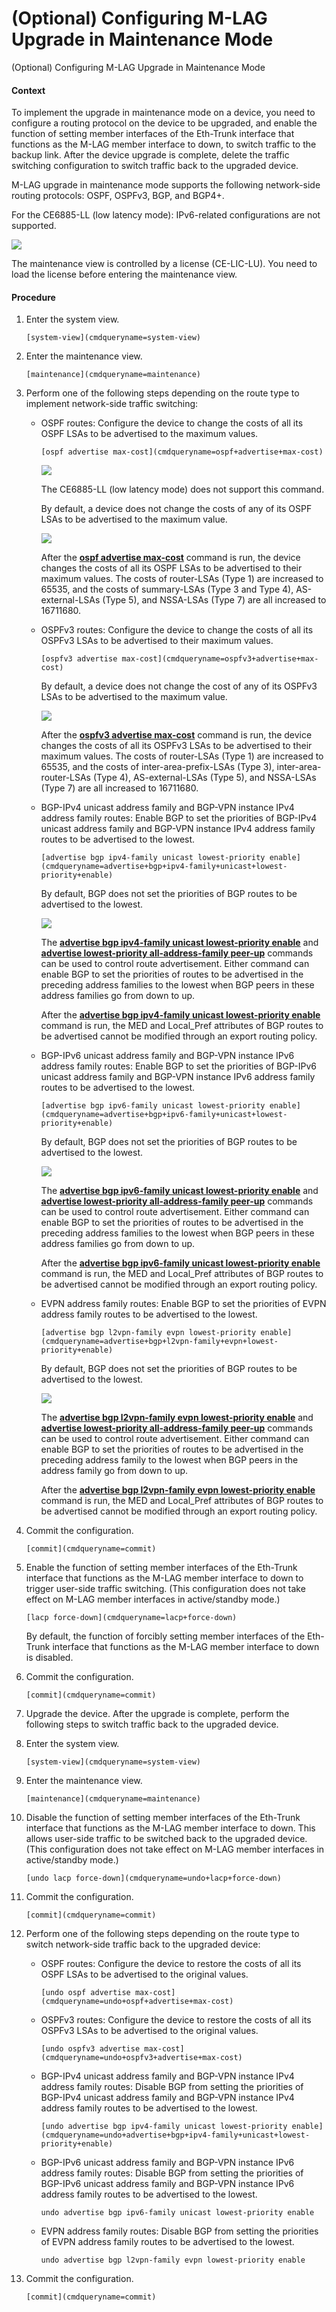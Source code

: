 (Optional) Configuring M-LAG Upgrade in Maintenance Mode
========================================================

(Optional) Configuring M-LAG Upgrade in Maintenance Mode

#### Context

To implement the upgrade in maintenance mode on a device, you need to configure a routing protocol on the device to be upgraded, and enable the function of setting member interfaces of the Eth-Trunk interface that functions as the M-LAG member interface to down, to switch traffic to the backup link. After the device upgrade is complete, delete the traffic switching configuration to switch traffic back to the upgraded device.

M-LAG upgrade in maintenance mode supports the following network-side routing protocols: OSPF, OSPFv3, BGP, and BGP4+.

For the CE6885-LL (low latency mode): IPv6-related configurations are not supported.

![](../public_sys-resources/note_3.0-en-us.png) 

The maintenance view is controlled by a license (CE-LIC-LU). You need to load the license before entering the maintenance view.



#### Procedure

1. Enter the system view.
   
   
   ```
   [system-view](cmdqueryname=system-view)
   ```
2. Enter the maintenance view.
   
   
   ```
   [maintenance](cmdqueryname=maintenance)
   ```
3. Perform one of the following steps depending on the route type to implement network-side traffic switching:
   
   
   * OSPF routes: Configure the device to change the costs of all its OSPF LSAs to be advertised to the maximum values.
     ```
     [ospf advertise max-cost](cmdqueryname=ospf+advertise+max-cost)
     ```
     ![](../public_sys-resources/note_3.0-en-us.png) 
     
     The CE6885-LL (low latency mode) does not support this command.
     
     By default, a device does not change the costs of any of its OSPF LSAs to be advertised to the maximum value.
     
     ![](../public_sys-resources/note_3.0-en-us.png) 
     
     After the [**ospf advertise max-cost**](cmdqueryname=ospf+advertise+max-cost) command is run, the device changes the costs of all its OSPF LSAs to be advertised to their maximum values. The costs of router-LSAs (Type 1) are increased to 65535, and the costs of summary-LSAs (Type 3 and Type 4), AS-external-LSAs (Type 5), and NSSA-LSAs (Type 7) are all increased to 16711680.
   * OSPFv3 routes: Configure the device to change the costs of all its OSPFv3 LSAs to be advertised to their maximum values.
     ```
     [ospfv3 advertise max-cost](cmdqueryname=ospfv3+advertise+max-cost)
     ```
     
     By default, a device does not change the cost of any of its OSPFv3 LSAs to be advertised to the maximum value.
     
     ![](../public_sys-resources/note_3.0-en-us.png) 
     
     After the [**ospfv3 advertise max-cost**](cmdqueryname=ospfv3+advertise+max-cost) command is run, the device changes the costs of all its OSPFv3 LSAs to be advertised to their maximum values. The costs of router-LSAs (Type 1) are increased to 65535, and the costs of inter-area-prefix-LSAs (Type 3), inter-area-router-LSAs (Type 4), AS-external-LSAs (Type 5), and NSSA-LSAs (Type 7) are all increased to 16711680.
   * BGP-IPv4 unicast address family and BGP-VPN instance IPv4 address family routes: Enable BGP to set the priorities of BGP-IPv4 unicast address family and BGP-VPN instance IPv4 address family routes to be advertised to the lowest.
     ```
     [advertise bgp ipv4-family unicast lowest-priority enable](cmdqueryname=advertise+bgp+ipv4-family+unicast+lowest-priority+enable)
     ```
     
     By default, BGP does not set the priorities of BGP routes to be advertised to the lowest.
     
     ![](../public_sys-resources/note_3.0-en-us.png) 
     
     The [**advertise bgp ipv4-family unicast lowest-priority enable**](cmdqueryname=advertise+bgp+ipv4-family+unicast+lowest-priority+enable) and [**advertise lowest-priority all-address-family peer-up**](cmdqueryname=advertise+lowest-priority+all-address-family+peer-up) commands can be used to control route advertisement. Either command can enable BGP to set the priorities of routes to be advertised in the preceding address families to the lowest when BGP peers in these address families go from down to up.
     
     After the [**advertise bgp ipv4-family unicast lowest-priority enable**](cmdqueryname=advertise+bgp+ipv4-family+unicast+lowest-priority+enable) command is run, the MED and Local\_Pref attributes of BGP routes to be advertised cannot be modified through an export routing policy.
   * BGP-IPv6 unicast address family and BGP-VPN instance IPv6 address family routes: Enable BGP to set the priorities of BGP-IPv6 unicast address family and BGP-VPN instance IPv6 address family routes to be advertised to the lowest.
     ```
     [advertise bgp ipv6-family unicast lowest-priority enable](cmdqueryname=advertise+bgp+ipv6-family+unicast+lowest-priority+enable)
     ```
     
     By default, BGP does not set the priorities of BGP routes to be advertised to the lowest.
     
     ![](../public_sys-resources/note_3.0-en-us.png) 
     
     The [**advertise bgp ipv6-family unicast lowest-priority enable**](cmdqueryname=advertise+bgp+ipv6-family+unicast+lowest-priority+enable) and [**advertise lowest-priority all-address-family peer-up**](cmdqueryname=advertise+lowest-priority+all-address-family+peer-up) commands can be used to control route advertisement. Either command can enable BGP to set the priorities of routes to be advertised in the preceding address families to the lowest when BGP peers in these address families go from down to up.
     
     After the [**advertise bgp ipv6-family unicast lowest-priority enable**](cmdqueryname=advertise+bgp+ipv6-family+unicast+lowest-priority+enable) command is run, the MED and Local\_Pref attributes of BGP routes to be advertised cannot be modified through an export routing policy.
   * EVPN address family routes: Enable BGP to set the priorities of EVPN address family routes to be advertised to the lowest.
     ```
     [advertise bgp l2vpn-family evpn lowest-priority enable](cmdqueryname=advertise+bgp+l2vpn-family+evpn+lowest-priority+enable)
     ```
     
     By default, BGP does not set the priorities of BGP routes to be advertised to the lowest.
     
     ![](../public_sys-resources/note_3.0-en-us.png) 
     
     The [**advertise bgp l2vpn-family evpn lowest-priority enable**](cmdqueryname=advertise+bgp+l2vpn-family+evpn+lowest-priority+enable) and [**advertise lowest-priority all-address-family peer-up**](cmdqueryname=advertise+lowest-priority+all-address-family+peer-up) commands can be used to control route advertisement. Either command can enable BGP to set the priorities of routes to be advertised in the preceding address family to the lowest when BGP peers in the address family go from down to up.
     
     After the [**advertise bgp l2vpn-family evpn lowest-priority enable**](cmdqueryname=advertise+bgp+l2vpn-family+evpn+lowest-priority+enable) command is run, the MED and Local\_Pref attributes of BGP routes to be advertised cannot be modified through an export routing policy.
4. Commit the configuration.
   
   
   ```
   [commit](cmdqueryname=commit)
   ```
5. Enable the function of setting member interfaces of the Eth-Trunk interface that functions as the M-LAG member interface to down to trigger user-side traffic switching. (This configuration does not take effect on M-LAG member interfaces in active/standby mode.)
   
   
   ```
   [lacp force-down](cmdqueryname=lacp+force-down)
   ```
   
   By default, the function of forcibly setting member interfaces of the Eth-Trunk interface that functions as the M-LAG member interface to down is disabled.
6. Commit the configuration.
   
   
   ```
   [commit](cmdqueryname=commit)
   ```
7. Upgrade the device. After the upgrade is complete, perform the following steps to switch traffic back to the upgraded device.
8. Enter the system view.
   
   
   ```
   [system-view](cmdqueryname=system-view)
   ```
9. Enter the maintenance view.
   
   
   ```
   [maintenance](cmdqueryname=maintenance)
   ```
10. Disable the function of setting member interfaces of the Eth-Trunk interface that functions as the M-LAG member interface to down. This allows user-side traffic to be switched back to the upgraded device. (This configuration does not take effect on M-LAG member interfaces in active/standby mode.)
    
    
    ```
    [undo lacp force-down](cmdqueryname=undo+lacp+force-down)
    ```
11. Commit the configuration.
    
    
    ```
    [commit](cmdqueryname=commit)
    ```
12. Perform one of the following steps depending on the route type to switch network-side traffic back to the upgraded device:
    
    
    * OSPF routes: Configure the device to restore the costs of all its OSPF LSAs to be advertised to the original values.
      ```
      [undo ospf advertise max-cost](cmdqueryname=undo+ospf+advertise+max-cost)
      ```
    * OSPFv3 routes: Configure the device to restore the costs of all its OSPFv3 LSAs to be advertised to the original values.
      ```
      [undo ospfv3 advertise max-cost](cmdqueryname=undo+ospfv3+advertise+max-cost)
      ```
    * BGP-IPv4 unicast address family and BGP-VPN instance IPv4 address family routes: Disable BGP from setting the priorities of BGP-IPv4 unicast address family and BGP-VPN instance IPv4 address family routes to be advertised to the lowest.
      ```
      [undo advertise bgp ipv4-family unicast lowest-priority enable](cmdqueryname=undo+advertise+bgp+ipv4-family+unicast+lowest-priority+enable)
      ```
    * BGP-IPv6 unicast address family and BGP-VPN instance IPv6 address family routes: Disable BGP from setting the priorities of BGP-IPv6 unicast address family and BGP-VPN instance IPv6 address family routes to be advertised to the lowest.
      ```
      undo advertise bgp ipv6-family unicast lowest-priority enable
      ```
    * EVPN address family routes: Disable BGP from setting the priorities of EVPN address family routes to be advertised to the lowest.
      ```
      undo advertise bgp l2vpn-family evpn lowest-priority enable
      ```
13. Commit the configuration.
    
    
    ```
    [commit](cmdqueryname=commit)
    ```
